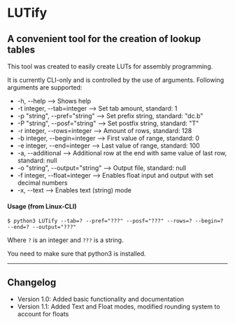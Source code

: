 # LUTify
## A convenient tool for the creation of lookup tables

This tool was created to easily create LUTs for assembly programming.

It is currently CLI-only and is controlled by the use of arguments.
Following arguments are supported:
* -h, --help --> Shows help
* -t integer, --tab=integer --> Set tab amount, standard: 1
* -p "string", --pref="string" --> Set prefix string, standard: "dc.b"
* -P "string", --posf="string" --> Set postfix string, standard: "T"
* -r integer, --rows=integer --> Amount of rows, standard: 128
* -b integer, --begin=integer --> First value of range, standard: 0
* -e integer, --end=integer --> Last value of range, standard: 100
* -a, --additional --> Additional row at the end with same value of last row, standard: null
* -o "string", --output="string" --> Output file, standard: null
* -f integer, --float=integer --> Enables float input and output with set decimal numbers
* -x, --text --> Enables text (string) mode

#### Usage (from Linux-CLI)
`$ python3 LUTify --tab=? --pref="???" --posf="???" --rows=? --begin=? --end=? --output="???"`

Where `?` is an integer and `???` is a string.

You need to make sure that python3 is installed.

---

## Changelog

* Version 1.0: Added basic functionality and documentation
* Version 1.1: Added Text and Float modes, modified rounding system to account for floats